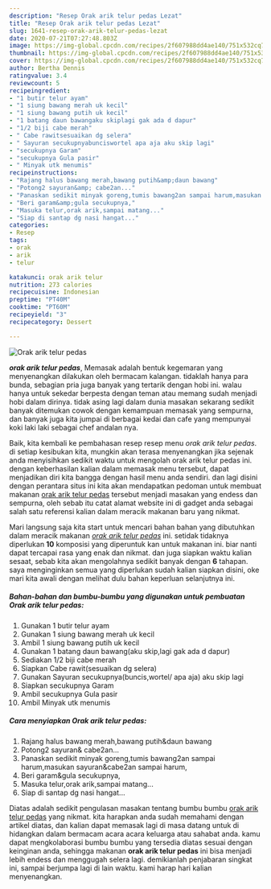 ```yaml
---
description: "Resep Orak arik telur pedas Lezat"
title: "Resep Orak arik telur pedas Lezat"
slug: 1641-resep-orak-arik-telur-pedas-lezat
date: 2020-07-21T07:27:48.803Z
image: https://img-global.cpcdn.com/recipes/2f607988dd4ae140/751x532cq70/orak-arik-telur-pedas-foto-resep-utama.jpg
thumbnail: https://img-global.cpcdn.com/recipes/2f607988dd4ae140/751x532cq70/orak-arik-telur-pedas-foto-resep-utama.jpg
cover: https://img-global.cpcdn.com/recipes/2f607988dd4ae140/751x532cq70/orak-arik-telur-pedas-foto-resep-utama.jpg
author: Bertha Dennis
ratingvalue: 3.4
reviewcount: 5
recipeingredient:
- "1 butir telur ayam"
- "1 siung bawang merah uk kecil"
- "1 siung bawang putih uk kecil"
- "1 batang daun bawangaku skiplagi gak ada d dapur"
- "1/2 biji cabe merah"
- " Cabe rawitsesuaikan dg selera"
- " Sayuran secukupnyabunciswortel apa aja aku skip lagi"
- "secukupnya Garam"
- "secukupnya Gula pasir"
- " Minyak utk menumis"
recipeinstructions:
- "Rajang halus bawang merah,bawang putih&amp;daun bawang"
- "Potong2 sayuran&amp; cabe2an..."
- "Panaskan sedikit minyak goreng,tumis bawang2an sampai harum,masukan sayuran&amp;cabe2an sampai harum,"
- "Beri garam&amp;gula secukupnya,"
- "Masuka telur,orak arik,sampai matang..."
- "Siap di santap dg nasi hangat..."
categories:
- Resep
tags:
- orak
- arik
- telur

katakunci: orak arik telur 
nutrition: 273 calories
recipecuisine: Indonesian
preptime: "PT40M"
cooktime: "PT60M"
recipeyield: "3"
recipecategory: Dessert

---
```



![Orak arik telur pedas](https://img-global.cpcdn.com/recipes/2f607988dd4ae140/751x532cq70/orak-arik-telur-pedas-foto-resep-utama.jpg)

<b><i>orak arik telur pedas</i></b>, Memasak adalah bentuk kegemaran yang menyenangkan dilakukan oleh bermacam kalangan. tidaklah hanya para bunda, sebagian pria juga banyak yang tertarik dengan hobi ini. walau hanya untuk sekedar berpesta dengan teman atau memang sudah menjadi hobi dalam dirinya. tidak asing lagi dalam dunia masakan sekarang sedikit banyak ditemukan cowok dengan kemampuan memasak yang sempurna, dan banyak juga kita jumpai di berbagai kedai dan cafe yang mempunyai koki laki laki sebagai chef andalan nya.

Baik, kita kembali ke pembahasan resep resep menu <i>orak arik telur pedas</i>. di setiap kesibukan kita, mungkin akan terasa menyenangkan jika sejenak anda menyisihkan sedikit waktu untuk mengolah orak arik telur pedas ini. dengan keberhasilan kalian dalam memasak menu tersebut, dapat menjadikan diri kita bangga dengan hasil menu anda sendiri. dan lagi disini dengan perantara situs ini kita akan mendapatkan pedoman untuk membuat makanan <u>orak arik telur pedas</u> tersebut menjadi masakan yang endess dan sempurna, oleh sebab itu catat alamat website ini di gadget anda sebagai salah satu referensi kalian dalam meracik makanan baru yang nikmat.




Mari langsung saja kita start untuk mencari bahan bahan yang dibutuhkan dalam meracik makanan <u><i>orak arik telur pedas</i></u> ini. setidak tidaknya diperlukan <b>10</b> komposisi yang diperuntuk kan untuk makanan ini. biar nanti dapat tercapai rasa yang enak dan nikmat. dan juga siapkan waktu kalian sesaat, sebab kita akan mengolahnya sedikit banyak dengan <b>6</b> tahapan. saya menginginkan semua yang diperlukan sudah kalian siapkan disini, oke mari kita awali dengan melihat dulu bahan keperluan selanjutnya ini.

<!--inarticleads1-->

##### Bahan-bahan dan bumbu-bumbu yang digunakan untuk pembuatan Orak arik telur pedas:

1. Gunakan 1 butir telur ayam
1. Gunakan 1 siung bawang merah uk kecil
1. Ambil 1 siung bawang putih uk kecil
1. Gunakan 1 batang daun bawang(aku skip,lagi gak ada d dapur)
1. Sediakan 1/2 biji cabe merah
1. Siapkan  Cabe rawit(sesuaikan dg selera)
1. Gunakan  Sayuran secukupnya(buncis,wortel/ apa aja) aku skip lagi
1. Siapkan secukupnya Garam
1. Ambil secukupnya Gula pasir
1. Ambil  Minyak utk menumis




<!--inarticleads2-->

##### Cara menyiapkan Orak arik telur pedas:

1. Rajang halus bawang merah,bawang putih&amp;daun bawang
1. Potong2 sayuran&amp; cabe2an...
1. Panaskan sedikit minyak goreng,tumis bawang2an sampai harum,masukan sayuran&amp;cabe2an sampai harum,
1. Beri garam&amp;gula secukupnya,
1. Masuka telur,orak arik,sampai matang...
1. Siap di santap dg nasi hangat...




Diatas adalah sedikit pengulasan masakan tentang bumbu bumbu <u>orak arik telur pedas</u> yang nikmat. kita harapkan anda sudah memahami dengan artikel diatas, dan kalian dapat memasak lagi di masa datang untuk di hidangkan dalam bermacam acara acara keluarga atau sahabat anda. kamu dapat mengkolaborasi bumbu bumbu yang tersedia diatas sesuai dengan keinginan anda, sehingga makanan <b>orak arik telur pedas</b> ini bisa menjadi lebih endess dan menggugah selera lagi. demikianlah penjabaran singkat ini, sampai berjumpa lagi di lain waktu. kami harap hari kalian menyenangkan.
